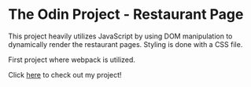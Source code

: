 # The Odin Project - Restaurant Page

This project heavily utilizes JavaScript by using DOM manipulation to dynamically render the restaurant pages. Styling is done with a CSS file. 

First project where webpack is utilized. 

Click [here](https://laumt9.github.io/restaurant-page/) to check out my project! 
